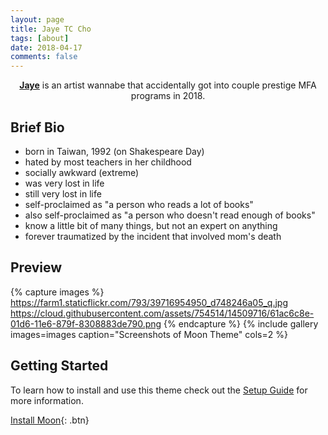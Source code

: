 ```yaml
---
layout: page
title: Jaye TC Cho
tags: [about]
date: 2018-04-17
comments: false
---
```

    
<center><a href="https://www.instagram.com/jjjcho/"><b>Jaye</b></a> is an artist wannabe that accidentally got into couple prestige MFA programs in 2018.</center>

## Brief Bio
* born in Taiwan, 1992 (on Shakespeare Day)
* hated by most teachers in her childhood
* socially awkward (extreme) 
* was very lost in life
* still very lost in life
* self-proclaimed as "a person who reads a lot of books" 
* also self-proclaimed as "a person who doesn't read enough of books"
* know a little bit of many things, but not an expert on anything
* forever traumatized by the incident that involved mom's death

## Preview

{% capture images %}
    https://farm1.staticflickr.com/793/39716954950_d748246a05_q.jpg 
    https://cloud.githubusercontent.com/assets/754514/14509716/61ac6c8e-01d6-11e6-879f-8308883de790.png
{% endcapture %}
{% include gallery images=images caption="Screenshots of Moon Theme" cols=2 %}


## Getting Started

To learn how to install and use this theme check out the [Setup Guide](http://taylantatli.me/Moon/moon-theme/) for more information.
      
[Install Moon](https://github.com/TaylanTatli/Moon){: .btn}
